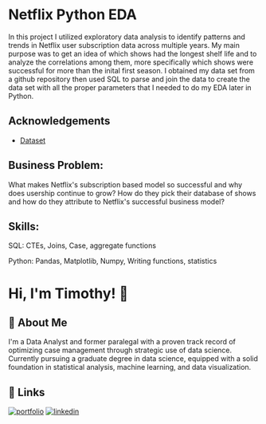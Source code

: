 
# Netflix Python EDA

In this project I utilized exploratory data analysis to identify patterns and trends in Netflix user subscription data across multiple
years. My main purpose was to get an idea of which shows had the longest shelf life and to analyze the correlations among them, more specifically which shows were successful for more than the inital first season. I obtained my data set from a github repository then used SQL to parse and join the data to create the data set with all the proper parameters that I needed to do my EDA later in Python.


## Acknowledgements

 - [Dataset](https://github.com/timmy11803/Netflix-EDA-Python-Project/blob/81887e3372fee8b26eb73fe6cd89c100f630aa7b/netflix_titles.csv)

## Business Problem:

What makes Netflix's subscription based model so successful and why does usership continue to grow? How do they pick their database of shows and how do they attribute to Netflix's successful business model?

## Skills:

SQL: CTEs, Joins, Case, aggregate functions

Python: Pandas, Matplotlib, Numpy, Writing functions, statistics

# Hi, I'm Timothy! 👋


## 🚀 About Me
I'm a Data Analyst and former
paralegal with a proven track record
of optimizing case management
through strategic use of data science.
Currently pursuing a graduate degree
in data science, equipped with a solid
foundation in statistical analysis,
machine learning, and data
visualization.


## 🔗 Links
[![portfolio](https://img.shields.io/badge/my_portfolio-000?style=for-the-badge&logo=ko-fi&logoColor=white)](https://github.com/timmy11803)
[![linkedin](https://img.shields.io/badge/linkedin-0A66C2?style=for-the-badge&logo=linkedin&logoColor=white)](https://www.linkedin.com/in/timothy-b-906982319/)

